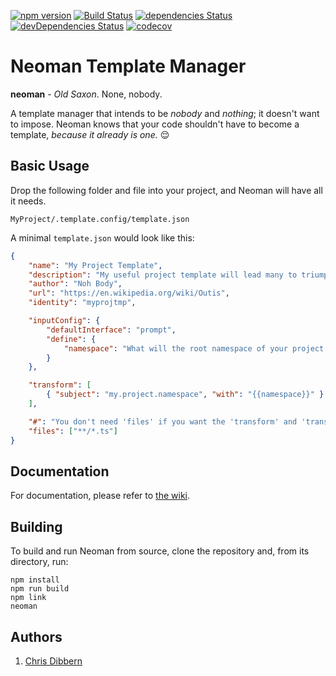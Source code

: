 [![npm version](https://badge.fury.io/js/neoman.svg)](https://badge.fury.io/js/neoman)
[![Build Status](https://travis-ci.org/cdibbs/neoman.svg?branch=master)](https://travis-ci.org/cdibbs/neoman)
[![dependencies Status](https://david-dm.org/cdibbs/neoman/status.svg)](https://david-dm.org/cdibbs/neoman)
[![devDependencies Status](https://david-dm.org/cdibbs/neoman/dev-status.svg)](https://david-dm.org/cdibbs/neoman?type=dev)
[![codecov](https://codecov.io/gh/cdibbs/neoman/branch/master/graph/badge.svg)](https://codecov.io/gh/cdibbs/neoman)

# Neoman Template Manager

**neoman** - _Old Saxon_. None, nobody.

A template manager that intends to be _nobody_ and _nothing_; it doesn't want to impose. Neoman knows that your code shouldn't have to become a template, _because it already is one._ :relieved:

## Basic Usage

Drop the following folder and file into your project, and Neoman will have all it needs.

`MyProject/.template.config/template.json`

A minimal `template.json` would look like this:

```json
{
    "name": "My Project Template",
    "description": "My useful project template will lead many to triumph.",
    "author": "Noh Body",
    "url": "https://en.wikipedia.org/wiki/Outis",
    "identity": "myprojtmp",

    "inputConfig": {
        "defaultInterface": "prompt",
        "define": {
            "namespace": "What will the root namespace of your project be?"
        }
    },

    "transform": [
        { "subject": "my.project.namespace", "with": "{{namespace}}" }
    ],

    "#": "You don't need 'files' if you want the 'transform' and 'transformFiles' sections to apply to all files",
    "files": ["**/*.ts"]
}
```

## Documentation

For documentation, please refer to [the wiki](https://github.com/cdibbs/neoman/wiki).

## Building

To build and run Neoman from source, clone the repository and, from its directory, run:

```
npm install
npm run build
npm link
neoman
```


## Authors

1. [Chris Dibbern](://github.com/cdibbs)
